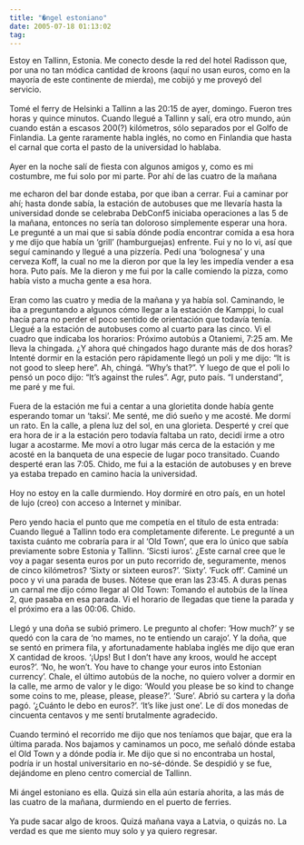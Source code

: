 ```yaml
---
title: "�ngel estoniano"
date: 2005-07-18 01:13:02
tag: 
---
```

Estoy en Tallinn, Estonia. Me conecto desde la red del hotel Radisson
que, por una no tan módica cantidad de kroons (aquí no usan euros, como
en la mayoría de este continente de mierda), me cobijó y me proveyó del
servicio.<br/><br/>
Tomé el ferry de Helsinki a Tallinn a las 20:15 de ayer, domingo.
Fueron tres horas y quince minutos. Cuando llegué a Tallinn y salí, era
otro mundo, aún cuando están a escasos 200(?) kilómetros, sólo
separados por el Golfo de Finlandia. La gente raramente habla inglés,
no como en Finlandia que hasta el carnal que corta el pasto de la
universidad lo hablaba.<br/><br/>
Ayer en la noche salí de fiesta con algunos amigos y, como es mi
costumbre, me fui solo por mi parte. Por ahí de las cuatro de la mañana

me echaron del bar donde estaba, por que iban a cerrar. Fui a caminar
por ahí; hasta donde sabía, la estación de autobuses que me llevaría
hasta la universidad donde se celebraba DebConf5 iniciaba operaciones a
las 5 de la mañana, entonces no sería tan doloroso simplemente esperar
una hora. Le pregunté a un mai que si sabía dónde podía encontrar
comida a esa hora y me dijo que había un &#8216;grill&#8217; (hamburguejas)
enfrente. Fui y no lo vi, así que seguí caminando y llegué a una
pizzería. Pedí una &#8216;bolognesa&#8217; y una cerveza Koff, la cual no me la
dieron por que la ley les impedía vender a esa hora. Puto país. Me la
dieron y me fui por la calle comiendo la pizza, como había visto a
mucha gente a esa hora.<br/><br/>
Eran como las cuatro y media de la mañana y ya había sol. Caminando, le
iba a preguntando a algunos cómo llegar a la estación de Kamppi, lo
cual hacía para no perder el poco sentido de orientación que todavía
tenía. Llegué a la estación de autobuses como al cuarto para las cinco.
Vi el cuadro que indicaba los horarios: Próximo autobús a Otaniemi,
7:25 am. Me lleva la chingada. ¿Y ahora qué chingados hago durante más
de dos horas? Intenté dormir en la estación pero rápidamente llegó un
poli y me dijo: &#8220;It is not good to sleep here&#8221;. Ah, chingá. &#8220;Why&#8217;s
that?&#8221;. Y luego de que el poli lo pensó un poco dijo: &#8220;It&#8217;s against the
rules&#8221;. Agr, puto país. &#8220;I understand&#8221;, me paré y me fui.<br/><br/>
Fuera de la estación me fui a centar a una glorietita donde había gente
esperando tomar un &#8216;taksi&#8217;. Me senté, me dió sueño y me acosté. Me
dormí un rato. En la calle, a plena luz del sol, en una glorieta.
Desperté y creí que era hora de ir a la estación pero todavía faltaba
un rato, decidí irme a otro lugar a acostarme. Me moví a otro lugar más
cerca de la estación y me acosté en la banqueta de una especie de lugar
poco transitado. Cuando desperté eran las 7:05. Chido, me fui a la
estación de autobuses y en breve ya estaba trepado en camino hacia la
universidad.<br/><br/>
Hoy no estoy en la calle durmiendo. Hoy dormiré en otro país, en un hotel de lujo (creo) con acceso a Internet y minibar.<br/><br/>
Pero yendo hacia el punto que me competía en el título de esta entrada:
Cuando llegué a Tallinn todo era completamente diferente. Le pregunté a
un taxista cuánto me cobraría para ir al &#8216;Old Town&#8217;, que era lo único
que sabía previamente sobre Estonia y Tallinn. &#8216;Sicsti iuros&#8217;. ¿Este
carnal cree que le voy a pagar sesenta euros por un puto recorrido de,
seguramente, menos de cinco kilómetros? &#8216;Sixty or sixteen euros?&#8217;.
&#8216;Sixty&#8217;. &#8216;Fuck off&#8217;. Caminé un poco y vi una parada de buses. Nótese
que eran las 23:45. A duras penas un carnal me dijo cómo llegar al Old
Town: Tomando el autobús de la línea 2, que pasaba en esa parada. Vi el
horario de llegadas que tiene la parada y el próximo era a las 00:06.
Chido.<br/><br/>
Llegó y una doña se subió primero. Le pregunto al chofer: &#8216;How much?&#8217; y
se quedó con la cara de &#8216;no mames, no te entiendo un carajo&#8217;. Y la
doña, que se sentó en primera fila, y afortunadamente hablaba inglés me
dijo que eran X cantidad de kroos. &#8216;¡Ups! But I don&#8217;t have any kroos,
would he accept euros?&#8217;. &#8216;No, he won&#8217;t. You have to change your euros
into Estonian currency&#8217;. Chale, el último autobús de la noche, no
quiero volver a dormir en la calle, me armo de valor y le digo: &#8216;Would
you please be so kind to change some coins to me, please, please,
please?&#8217;. &#8216;Sure&#8217;. Abrió su cartera y la doña pagó. &#8216;¿Cuánto le debo en
euros?&#8217;. &#8216;It&#8217;s like just one&#8217;. Le dí dos monedas de cincuenta centavos
y me sentí brutalmente agradecido.<br/><br/>
Cuando terminó el recorrido me dijo que nos teníamos que bajar, que era
la última parada. Nos bajamos y caminamos un poco, me señaló dónde
estaba el Old Town y a dónde podía ir. Me dijo que si no encontraba un
hostal, podría ir un hostal universitario en no-sé-dónde. Se despidió y
se fue, dejándome en pleno centro comercial de Tallinn.<br/><br/>
Mi ángel estoniano es ella. Quizá sin ella aún estaría ahorita, a las
más de las cuatro de la mañana, durmiendo en el puerto de ferries.<br/><br/>
Ya pude sacar algo de kroos. Quizá mañana vaya a Latvia, o quizás no. La verdad es que me siento muy solo y ya quiero regresar.<br/><br/><br/><br/>
